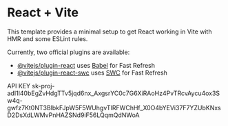 # React + Vite

This template provides a minimal setup to get React working in Vite with HMR and some ESLint rules.

Currently, two official plugins are available:

- [@vitejs/plugin-react](https://github.com/vitejs/vite-plugin-react/blob/main/packages/plugin-react/README.md) uses [Babel](https://babeljs.io/) for Fast Refresh
- [@vitejs/plugin-react-swc](https://github.com/vitejs/vite-plugin-react-swc) uses [SWC](https://swc.rs/) for Fast Refresh

API KEY
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
